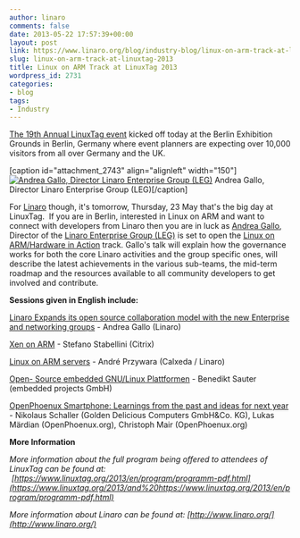 ```yaml
---
author: linaro
comments: false
date: 2013-05-22 17:57:39+00:00
layout: post
link: https://www.linaro.org/blog/industry-blog/linux-on-arm-track-at-linuxtag-2013/
slug: linux-on-arm-track-at-linuxtag-2013
title: Linux on ARM Track at LinuxTag 2013
wordpress_id: 2731
categories:
- blog
tags:
- Industry
---
```


[The 19th Annual LinuxTag event](https://www.linuxtag.org/2013/en/press/press-information/pm/article/wo-com-auf-org-trifft-19-linuxtag-in-berlin-eroeffnet.html) kicked off today at the Berlin Exhibition Grounds in Berlin, Germany where event planners are expecting over 10,000 visitors from all over Germany and the UK.

[caption id="attachment_2743" align="alignleft" width="150"][![Andrea Gallo, Director Linaro Enterprise Group (LEG)](http://www.linaro.org/wp-content/uploads/2013/05/AGallo_150x187.jpg)](http://www.linaro.org/wp-content/uploads/2013/05/AGallo_150x187.jpg) Andrea Gallo, Director Linaro Enterprise Group (LEG)[/caption]

For [Linaro](http://www.linaro.org/) though, it's tomorrow, Thursday, 23 May that's the big day at LinuxTag.  If you are in Berlin, interested in Linux on ARM and want to connect with developers from Linaro then you are in luck as [Andrea Gallo](http://www.linaro.org/linux-on-arm/meet-the-team/andrea-gallo/), Director of the [Linaro Enterprise Group (LEG)](http://www.linaro.org/engineering/leg) is set to open the [Linux on ARM/Hardware in Action](https://www.linuxtag.org/2013/en/program/thursday-may-23-2013/linux-on-arm-hardware-in-action.html) track. Gallo's talk will explain how the governance works for both the core Linaro activities and the group specific ones, will describe the latest achievements in the various sub-teams, the mid-term roadmap and the resources available to all community developers to get involved and contribute.

**Sessions given in English include:**


[Linaro Expands its open source collaboration model with the new Enterprise and networking groups](https://www.linuxtag.org/2013/en/program/thursday-may-23-2013/linux-on-arm-hardware-in-action.html?eventid=281) - Andrea Gallo (Linaro)




[Xen on ARM](https://www.linuxtag.org/2013/en/program/thursday-may-23-2013/linux-on-arm-hardware-in-action.html?eventid=283) - Stefano Stabellini (Citrix)




[Linux on ARM servers](https://www.linuxtag.org/2013/en/program/thursday-may-23-2013/linux-on-arm-hardware-in-action.html?eventid=285) - André Przywara (Calxeda / Linaro)




[Open- Source embedded GNU/Linux Plattformen](https://www.linuxtag.org/2013/en/program/thursday-may-23-2013/linux-on-arm-hardware-in-action.html?eventid=287) - Benedikt Sauter (embedded projects GmbH)


[OpenPhoenux Smartphone: Learnings from the past and ideas for next year](https://www.linuxtag.org/2013/en/program/thursday-may-23-2013/linux-on-arm-hardware-in-action.html?eventid=290) - Nikolaus Schaller (Golden Delicious Computers GmbH&Co. KG), Lukas Märdian (OpenPhoenux.org), Christoph Mair (OpenPhoenux.org)


**More Information**




_More information about the full program being offered to attendees of LinuxTag can be found at:  [https://www.linuxtag.org/2013/en/program/programm-pdf.html](https://www.linuxtag.org/2013/and%20https://www.linuxtag.org/2013/en/program/programm-pdf.html)_




_More information about Linaro can be found at: [http://www.linaro.org/](http://www.linaro.org/)_
